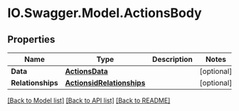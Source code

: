 # IO.Swagger.Model.ActionsBody
## Properties

Name | Type | Description | Notes
------------ | ------------- | ------------- | -------------
**Data** | [**ActionsData**](ActionsData.md) |  | [optional] 
**Relationships** | [**ActionsidRelationships**](ActionsidRelationships.md) |  | [optional] 

[[Back to Model list]](../README.md#documentation-for-models) [[Back to API list]](../README.md#documentation-for-api-endpoints) [[Back to README]](../README.md)

